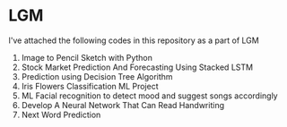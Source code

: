 # LGM
I've attached the following codes in this repository as a part of LGM
1. Image to Pencil Sketch with Python
2. Stock Market Prediction And Forecasting Using Stacked LSTM
3. Prediction using Decision Tree Algorithm
4. Iris Flowers Classification ML Project
5. ML Facial recognition to detect mood and suggest songs accordingly
6. Develop A Neural Network That Can Read Handwriting
7. Next Word Prediction
